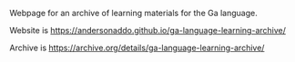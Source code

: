Webpage for an archive of learning materials for the Ga language. 

Website is https://andersonaddo.github.io/ga-language-learning-archive/

Archive is https://archive.org/details/ga-language-learning-archive/